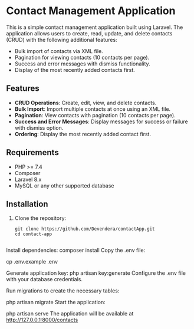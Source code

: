 # Contact Management Application

This is a simple contact management application built using Laravel. The application allows users to create, read, update, and delete contacts (CRUD) with the following additional features:
- Bulk import of contacts via XML file.
- Pagination for viewing contacts (10 contacts per page).
- Success and error messages with dismiss functionality.
- Display of the most recently added contacts first.

## Features

- **CRUD Operations**: Create, edit, view, and delete contacts.
- **Bulk Import**: Import multiple contacts at once using an XML file.
- **Pagination**: View contacts with pagination (10 contacts per page).
- **Success and Error Messages**: Display messages for success or failure with dismiss option.
- **Ordering**: Display the most recently added contact first.

## Requirements

- PHP >= 7.4
- Composer
- Laravel 8.x
- MySQL or any other supported database

## Installation

1. Clone the repository:

   ```
   git clone https://github.com/Devendera/contactApp.git
   cd contact-app


Install dependencies:
composer install
Copy the .env file:

cp .env.example .env

Generate application key:
php artisan key:generate
Configure the .env file with your database credentials.

Run migrations to create the necessary tables:

php artisan migrate
Start the application:

php artisan serve
The application will be available at http://127.0.0.1:8000/contacts